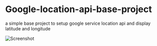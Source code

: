 # Google-location-api-base-project
a simple base project to setup google service location api and display latitude and longitude


![Screenshot](http://i.imgur.com/jj76Z3b.png)
